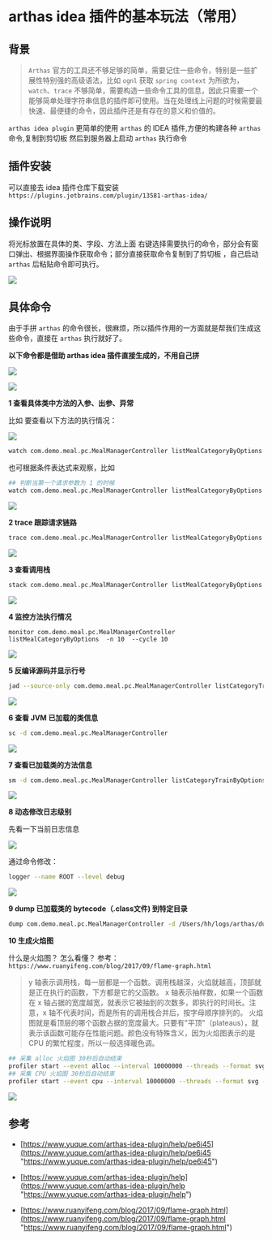# arthas idea 插件的基本玩法（常用）

## 背景

> `Arthas` 官方的工具还不够足够的简单，需要记住一些命令，特别是一些扩展性特别强的高级语法，比如 `ognl` 获取 `spring context` 为所欲为，`watch`、`trace` 不够简单，需要构造一些命令工具的信息，因此只需要一个能够简单处理字符串信息的插件即可使用。当在处理线上问题的时候需要最快速、最便捷的命令，因此插件还是有存在的意义和价值的。

`arthas idea plugin` 更简单的使用 `arthas` 的 IDEA 插件,方便的构建各种 `arthas` 命令,复制到剪切板 然后到服务器上启动 `arthas` 执行命令

## 插件安装

可以直接去 idea 插件仓库下载安装 `https://plugins.jetbrains.com/plugin/13581-arthas-idea/`

## 操作说明

将光标放置在具体的类、字段、方法上面 右键选择需要执行的命令，部分会有窗口弹出、根据界面操作获取命令；部分直接获取命令复制到了剪切板 ，自己启动 `arthas` 后粘贴命令即可执行。

![](https://tva1.sinaimg.cn/large/008i3skNly1gt3iz90tb4j30ku0aumyl.jpg)

## 具体命令

由于手拼 `arthas` 的命令很长，很麻烦，所以插件作用的一方面就是帮我们生成这些命令，直接在 `arthas` 执行就好了。

**以下命令都是借助 arthas idea 插件直接生成的，不用自己拼**

![](https://tva1.sinaimg.cn/large/008i3skNly1gt3izvjjtuj30ku0ibq55.jpg)

![](https://tva1.sinaimg.cn/large/008i3skNly1gt3j06fyr1j60ku094gna02.jpg)

**1 查看具体类中方法的入参、出参、异常**

比如 要查看以下方法的执行情况：

![](https://tva1.sinaimg.cn/large/008i3skNly1gt3j0o4bcwj30ku06odgf.jpg)

```bash
watch com.demo.meal.pc.MealManagerController listMealCategoryByOptions '{params,returnObj,throwExp}'  -n 5  -x 3 
```

也可根据条件表达式来观察，比如

```bash
## 判断当第一个请求参数为 1 的时候
watch com.demo.meal.pc.MealManagerController listMealCategoryByOptions '{params,returnObj,throwExp}'  "params[0]==1" -n 5 -x 3

```

![](https://tva1.sinaimg.cn/large/008i3skNly1gt3j26nu25j30ku08imy2.jpg)

**2 trace 跟踪请求链路**

```bash
trace com.demo.meal.pc.MealManagerController listMealCategoryByOptions  -n 5 --skipJDKMethod false 

```

![](https://tva1.sinaimg.cn/large/008i3skNly1gt3j328ddbj319806jwgc.jpg)

**3 查看调用栈**

```bash
stack com.demo.meal.pc.MealManagerController listMealCategoryByOptions  -n 5 

```

![](https://tva1.sinaimg.cn/large/008i3skNly1gt3j3stswxj30ku085dhr.jpg)

**4 监控方法执行情况**

```text
monitor com.demo.meal.pc.MealManagerController listMealCategoryByOptions  -n 10  --cycle 10 

```

![](https://tva1.sinaimg.cn/large/008i3skNly1gt3j4ne8y1j31av0f70xl.jpg)

**5 反编译源码并显示行号**

```bash
jad --source-only com.demo.meal.pc.MealManagerController listCategoryTrainByOptions 

```

![](https://tva1.sinaimg.cn/large/008i3skNly1gt3j559ko9j319w05wta4.jpg)

**6 查看 JVM 已加载的类信息**

```bash
sc -d com.demo.meal.pc.MealManagerController

```

![](https://tva1.sinaimg.cn/large/008i3skNly1gt3j5qf1olj30wo0bvtaj.jpg)

**7 查看已加载类的方法信息**

```bash
sm -d com.demo.meal.pc.MealManagerController listCategoryTrainByOptions

```

![](https://tva1.sinaimg.cn/large/008i3skNly1gt3j6jr4hqj30nx07yq3s.jpg)

**8 动态修改日志级别**

先看一下当前日志信息

![](https://tva1.sinaimg.cn/large/008i3skNly1gt3j6xxq3sj319i08g402.jpg)

通过命令修改：

```bash
logger --name ROOT --level debug

```

![](https://tva1.sinaimg.cn/large/008i3skNly1gt3j7fc4q7j319m0amabv.jpg)

**9 dump 已加载类的 bytecode（.class文件) 到特定目录**

```bash
dump com.demo.meal.pc.MealManagerController -d /Users/hh/logs/arthas/dump
```

**10 生成火焰图**

什么是火焰图？ 怎么看懂？
参考：`https://www.ruanyifeng.com/blog/2017/09/flame-graph.html`

> y 轴表示调用栈，每一层都是一个函数。调用栈越深，火焰就越高，顶部就是正在执行的函数，下方都是它的父函数。
> x 轴表示抽样数，如果一个函数在 x 轴占据的宽度越宽，就表示它被抽到的次数多，即执行的时间长。注意，x 轴不代表时间，而是所有的调用栈合并后，按字母顺序排列的。
> 火焰图就是看顶层的哪个函数占据的宽度最大。只要有"平顶"（plateaus），就表示该函数可能存在性能问题。颜色没有特殊含义，因为火焰图表示的是 CPU 的繁忙程度，所以一般选择暖色调。

```bash
## 采集 alloc 火焰图 30秒后自动结束
profiler start --event alloc --interval 10000000 --threads --format svg -duration 30 --threads
## 采集 CPU 火焰图 30秒后自动结束
profiler start --event cpu --interval 10000000 --threads --format svg -duration 30 --threads

```

![](https://tva1.sinaimg.cn/large/008i3skNly1gt3j9sf8ylj30ku0e90x7.jpg)

## 参考

*   [https://www.yuque.com/arthas-idea-plugin/help/pe6i45](https://www.yuque.com/arthas-idea-plugin/help/pe6i45 "https://www.yuque.com/arthas-idea-plugin/help/pe6i45")

*   [https://www.yuque.com/arthas-idea-plugin/help](https://www.yuque.com/arthas-idea-plugin/help "https://www.yuque.com/arthas-idea-plugin/help")

*   [https://www.ruanyifeng.com/blog/2017/09/flame-graph.html](https://www.ruanyifeng.com/blog/2017/09/flame-graph.html "https://www.ruanyifeng.com/blog/2017/09/flame-graph.html")
